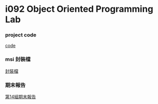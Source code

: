 # i092 Object Oriented Programming Lab

### project code
[code](./Boom)

### msi 封裝檔
[封裝檔](./Boom!!.zip)

### 期末報告
[第14組期末報告](./OOPL期末報告_第14組.pdf)